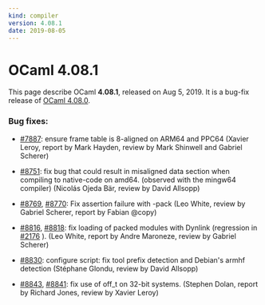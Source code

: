 ```yaml
---
kind: compiler
version: 4.08.1
date: 2019-08-05
---
```


# OCaml 4.08.1

This page describe OCaml **4.08.1**, released on Aug 5, 2019.  It is
a bug-fix release of [OCaml 4.08.0](4.08.0.html).

### Bug fixes:

- [#7887](https://caml.inria.fr/mantis/view.php?id=7887):
  ensure frame table is 8-aligned on ARM64 and PPC64
  (Xavier Leroy, report by Mark Hayden, review by Mark Shinwell
   and Gabriel Scherer)

- [#8751](https://caml.inria.fr/mantis/view.php?id=8751):
  fix bug that could result in misaligned data section when compiling to
  native-code on amd64.  (observed with the mingw64 compiler)
  (Nicolás Ojeda Bär, review by David Allsopp)

- [#8769](https://caml.inria.fr/mantis/view.php?id=8769),
  [#8770](https://caml.inria.fr/mantis/view.php?id=8770):
  Fix assertion failure with -pack
  (Leo White, review by Gabriel Scherer, report by Fabian @copy)

- [#8816](https://caml.inria.fr/mantis/view.php?id=8816),
  [#8818](https://caml.inria.fr/mantis/view.php?id=8818):
  fix loading of packed modules with Dynlink (regression in
  [#2176](https://caml.inria.fr/mantis/view.php?id=2176)
  ).
  (Leo White, report by Andre Maroneze, review by Gabriel Scherer)

- [#8830](https://caml.inria.fr/mantis/view.php?id=8830):
  configure script: fix tool prefix detection and Debian's armhf
  detection
  (Stéphane Glondu, review by David Allsopp)

- [#8843](https://caml.inria.fr/mantis/view.php?id=8843),
  [#8841](https://caml.inria.fr/mantis/view.php?id=8841):
  fix use of off_t on 32-bit systems.
  (Stephen Dolan, report by Richard Jones, review by Xavier Leroy)
